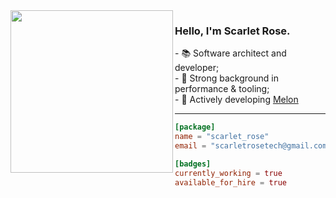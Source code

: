 <img width="260" src="https://github.com/scarletquasar/scarletquasar/assets/70824102/b1c56325-ed97-41d2-8f20-cc1d384adbca" align="left">

### Hello, I'm Scarlet Rose.

<div>- 📚 Software architect and developer;
<div>- 🔗 Strong background in performance & tooling;
<div>- 🚀 Actively developing <a href="https://github.com/MelonRuntime/Melon">Melon</a> 

<hr>

```toml
[package]
name = "scarlet_rose"
email = "scarletrosetech@gmail.com"

[badges]
currently_working = true
available_for_hire = true
```
 
</div>

